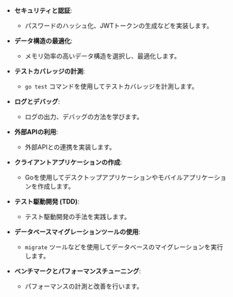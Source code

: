 - **セキュリティと認証**:
    - パスワードのハッシュ化、JWTトークンの生成などを実装します。

- **データ構造の最適化**:
    - メモリ効率の高いデータ構造を選択し、最適化します。

- **テストカバレッジの計測**:
    - `go test` コマンドを使用してテストカバレッジを計測します。

- **ログとデバッグ**:
    - ログの出力、デバッグの方法を学びます。

- **外部APIの利用**:
    - 外部APIとの連携を実装します。

- **クライアントアプリケーションの作成**:
    - Goを使用してデスクトップアプリケーションやモバイルアプリケーションを作成します。

- **テスト駆動開発 (TDD)**:
    - テスト駆動開発の手法を実践します。

- **データベースマイグレーションツールの使用**:
    - `migrate` ツールなどを使用してデータベースのマイグレーションを実行します。

- **ベンチマークとパフォーマンスチューニング**:
    - パフォーマンスの計測と改善を行います。